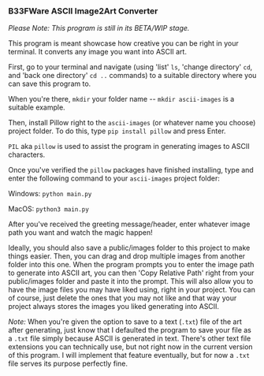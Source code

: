 ### B33FWare ASCII Image2Art Converter

*Please Note: This program is still in its BETA/WIP stage.*

This program is meant showcase how creative you can be right in your terminal. It converts any image you want into ASCII art.

First, go to your terminal and navigate (using 'list' ```ls```, 'change directory' ```cd```, and 'back one directory' ```cd ..``` commands) to a suitable directory where you can save this program to.

When you're there, ```mkdir``` your folder name -- ```mkdir ascii-images``` is a suitable example.

Then, install Pillow right to the ```ascii-images``` (or whatever name you choose) project folder. To do this, type ```pip install pillow``` and press Enter.

```PIL``` aka ```pillow``` is used to assist the program in generating images to ASCII characters.

Once you've verified the ```pillow``` packages have finished installing, type and enter the following command to your ```ascii-images``` project folder:
  
  Windows: ```python main.py```
  
  MacOS: ```python3 main.py```

After you've received the greeting message/header, enter whatever image path you want and watch the magic happen!

Ideally, you should also save a public/images folder to this project to make things easier. Then, you can drag and drop multiple images from another folder into this one. When the program prompts you to enter the image path to generate into ASCII art, you can then 'Copy Relative Path' right from your public/images folder and paste it into the prompt. This will also allow you to have the image files you may have liked using, right in your project. You can of course, just delete the ones that you may not like and that way your project always stores the images you liked generating into ASCII.

*Note:*  When you're given the option to save to a text (```.txt```) file of the art after generating, just know that I defaulted the program to save your file as a ```.txt``` file simply because ASCII is generated in text. There's other text file extensions you can technically use, but not right now in the current version of this program. I will implement that feature eventually, but for now a ```.txt``` file serves its purpose perfectly fine.
